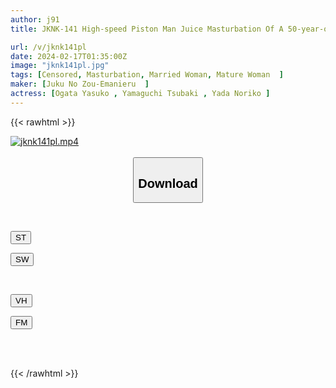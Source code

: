 ```yaml
---
author: j91
title: JKNK-141 High-speed Piston Man Juice Masturbation Of A 50-year-old Mature Woman

url: /v/jknk141pl
date: 2024-02-17T01:35:00Z
image: "jknk141pl.jpg"
tags: [Censored, Masturbation, Married Woman, Mature Woman	]
maker: [Juku No Zou-Emanieru  ]
actress: [Ogata Yasuko , Yamaguchi Tsubaki , Yada Noriko ]
---
```



{{< rawhtml >}}

<div class="video" data-videoid="golQ1yG1lWUq1OM">
    <a href="javascript:;">
        <img src="/v/jknk141pl/jknk141pl.jpg" width="WIDTH" height="HEIGHT" alt="jknk141pl.mp4" loading="lazy">
    </a>
</div>

<script type="text/javascript" src="https://j91.asia/asset/on-demand-st.js"></script>

<br>
  <link rel="stylesheet" href="https://j91.asia/asset/bs5.css">
  
  <center>
  <button class="btn btn-primary" type="button" data-bs-toggle="collapse" data-bs-target=".multi-collapse" aria-expanded="false" aria-controls="multiCollapseExample1 multiCollapseExample2"><h2>Download</h2></button></center>
</p>
<div class="row">
  <div class="col">
    <div class="collapse multi-collapse" id="multiCollapseExample1">
      <div class="card card-body">
	      	      <br>
<div class="buttons">  
<p><a href="https://streamtape.to/v/golQ1yG1lWUq1OM" target="_blank"><button class="btn-hover color-3"><i class="fa fa-download"></i> ST</button></a></p>
<p><a href="https://cdnwish.com/tibymthxqjhl" target="_blank"><button class="btn-hover color-2"><i class="fa fa-download"></i> SW</button></a></p></div>
    </div>
  </div>
</div>
  <div class="col">
    <div class="collapse multi-collapse" id="multiCollapseExample2">
      <div class="card card-body">
	      <br>
<div class="buttons">
<p><a href="https://vidhidepro.com/f/0k8s3gggi89h"><button class="btn-hover color-9"><i class="fa fa-download"></i> VH</button></a></p>
<p><a href="https://filemoon.sx/d/yvk91hcpviok/JKNK-141"><button class="btn-hover color-8"><i class="fa fa-download"></i> FM</button></a></p></div>
<br><br>
      </div>
    </div>
  </div>
</div>

{{< /rawhtml >}}